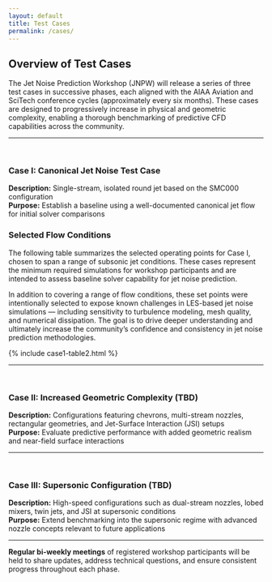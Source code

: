 ```yaml
---
layout: default
title: Test Cases
permalink: /cases/
---
```


## **Overview of Test Cases**

The Jet Noise Prediction Workshop (JNPW) will release a series of three test cases in successive phases, each aligned with the AIAA Aviation and SciTech conference cycles (approximately every six months). These cases are designed to progressively increase in physical and geometric complexity, enabling a thorough benchmarking of predictive CFD capabilities across the community.

---
<br>

### **Case I: Canonical Jet Noise Test Case**
**Description:** Single-stream, isolated round jet based on the SMC000 configuration  
**Purpose:** Establish a baseline using a well-documented canonical jet flow for initial solver comparisons

### Selected Flow Conditions
The following table summarizes the selected operating points for Case I, chosen to span a range of subsonic jet conditions. These cases represent the minimum required simulations for workshop participants and are intended to assess baseline solver capability for jet noise prediction.

In addition to covering a range of flow conditions, these set points were intentionally selected to expose known challenges in LES-based jet noise simulations — including sensitivity to turbulence modeling, mesh quality, and numerical dissipation. The goal is to drive deeper understanding and ultimately increase the community’s confidence and consistency in jet noise prediction methodologies.

{% include case1-table2.html %}

---
<br>

### **Case II: Increased Geometric Complexity (TBD)**  
**Description:** Configurations featuring chevrons, multi-stream nozzles, rectangular geometries, and Jet-Surface Interaction (JSI) setups  
**Purpose:** Evaluate predictive performance with added geometric realism and near-field surface interactions

---
<br>

### **Case III: Supersonic Configuration (TBD)**
**Description:** High-speed configurations such as dual-stream nozzles, lobed mixers, twin jets, and JSI at supersonic conditions  
**Purpose:** Extend benchmarking into the supersonic regime with advanced nozzle concepts relevant to future applications

---

**Regular bi-weekly meetings** of registered workshop participants will be held to share updates, address technical questions, and ensure consistent progress throughout each phase.

